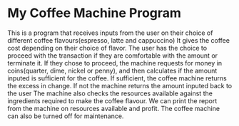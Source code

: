 # My Coffee Machine Program

This is a program that receives inputs from the user on their choice of different coffee flavours(espresso, latte and cappuccino)
It gives the coffee cost depending on their choice of flavor. The user has the choice to proceed with the transaction if they are comfortable with the amount or terminate it.
If they chose to proceed, the machine requests for money in coins(quarter, dime, nickel or penny), and then calculates if the amount inputed is sufficient for the coffee.
If sufficient, the coffee machine returns the excess in change. If not the machine returns the amount inputed back to the user
The machine also checks the resources available against the ingredients required to make the coffee flavour.
We can print the report from the machine on resources available and profit.
The coffee machine can also be turned off for maintenance.
